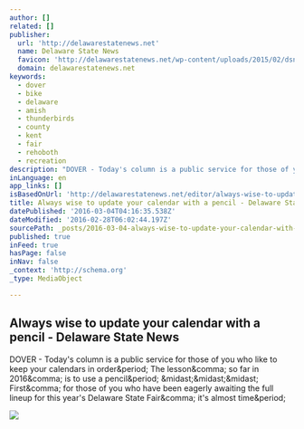 ```yaml
---
author: []
related: []
publisher:
  url: 'http://delawarestatenews.net'
  name: Delaware State News
  favicon: 'http://delawarestatenews.net/wp-content/uploads/2015/02/dsn-favicon.jpg'
  domain: delawarestatenews.net
keywords:
  - dover
  - bike
  - delaware
  - amish
  - thunderbirds
  - county
  - kent
  - fair
  - rehoboth
  - recreation
description: "DOVER - Today's column is a public service for those of you who like to keep your calendars in order. The lesson, so far in 2016, is to use a pencil. *** First, for those of you who have been eagerly awaiting the full lineup for this year's Delaware State Fair, it's almost time."
inLanguage: en
app_links: []
isBasedOnUrl: 'http://delawarestatenews.net/editor/always-wise-to-update-your-calendar-with-a-pencil/'
title: Always wise to update your calendar with a pencil - Delaware State News
datePublished: '2016-03-04T04:16:35.538Z'
dateModified: '2016-02-28T06:02:44.197Z'
sourcePath: _posts/2016-03-04-always-wise-to-update-your-calendar-with-a-pencil-delaware.md
published: true
inFeed: true
hasPage: false
inNav: false
_context: 'http://schema.org'
_type: MediaObject

---
```

<article style=""><h1>Always wise to update your calendar with a pencil - Delaware State News</h1><p>DOVER - Today's column is a public service for those of you who like to keep your calendars in order&amp;period; The lesson&amp;comma; so far in 2016&amp;comma; is to use a pencil&amp;period; &amp;midast;&amp;midast;&amp;midast; First&amp;comma; for those of you who have been eagerly awaiting the full lineup for this year's Delaware State Fair&amp;comma; it's almost time&amp;period;</p><img src="http://delawarestatenews.net/wp-content/uploads/2015/04/From-the-Editor-logo-copy-copy.jpg" /></article>